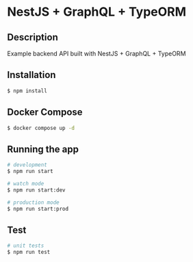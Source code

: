 # NestJS + GraphQL + TypeORM

## Description

Example backend API built with NestJS + GraphQL + TypeORM

## Installation

```bash
$ npm install
```

## Docker Compose

```bash
$ docker compose up -d
```

## Running the app

```bash
# development
$ npm run start

# watch mode
$ npm run start:dev

# production mode
$ npm run start:prod
```

## Test

```bash
# unit tests
$ npm run test
```
